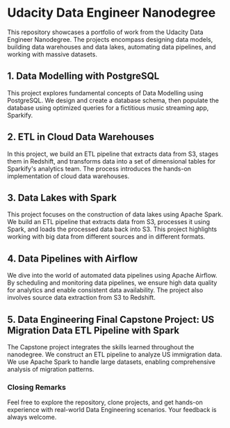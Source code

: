 # Udacity Data Engineer Nanodegree

This repository showcases a portfolio of work from the Udacity Data Engineer Nanodegree. The projects encompass designing data models, building data warehouses and data lakes, automating data pipelines, and working with massive datasets.

## 1. Data Modelling with PostgreSQL

This project explores fundamental concepts of Data Modelling using PostgreSQL. We design and create a database schema, then populate the database using optimized queries for a fictitious music streaming app, Sparkify.

## 2. ETL in Cloud Data Warehouses

In this project, we build an ETL pipeline that extracts data from S3, stages them in Redshift, and transforms data into a set of dimensional tables for Sparkify's analytics team. The process introduces the hands-on implementation of cloud data warehouses.

## 3. Data Lakes with Spark

This project focuses on the construction of data lakes using Apache Spark. We build an ETL pipeline that extracts data from S3, processes it using Spark, and loads the processed data back into S3. This project highlights working with big data from different sources and in different formats.

## 4. Data Pipelines with Airflow

We dive into the world of automated data pipelines using Apache Airflow. By scheduling and monitoring data pipelines, we ensure high data quality for analytics and enable consistent data availability. The project also involves source data extraction from S3 to Redshift.

## 5. Data Engineering Final Capstone Project: US Migration Data ETL Pipeline with Spark

The Capstone project integrates the skills learned throughout the nanodegree. We construct an ETL pipeline to analyze US immigration data. We use Apache Spark to handle large datasets, enabling comprehensive analysis of migration patterns.

### Closing Remarks

Feel free to explore the repository, clone projects, and get hands-on experience with real-world Data Engineering scenarios. Your feedback is always welcome.
